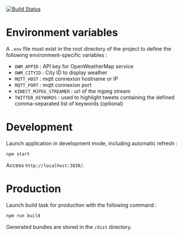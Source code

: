 [![Build Status](https://travis-ci.org/naoned-makers/jarvis-ui.svg?branch=develop)](https://travis-ci.org/naoned-makers/jarvis-ui)

# Environment variables

A `.env` file must exist in the root directory of the project to define the following environment-specific variables :
- `OWM_APPID` : API key for OpenWeatherMap service
- `OWM_CITYID` : City ID to display weather
- `MQTT_HOST` : mqtt connexion hostname or IP
- `MQTT_PORT` : mqtt connexion port
- `KINECT_MJPEG_STREAMER` : url of the mjpeg stream
- `TWITTER_KEYWORDS` : used to highlight tweets containing the defined comma-separated list of keywords (optional)

# Development

Launch application in development mode, including automatic refresh :

```sh
npm start
```
Access `http://localhost:3030/`.

# Production

Launch build task for production with the following command :

```sh
npm run build
```
Generated bundles are stored in the `/dist` directory.
